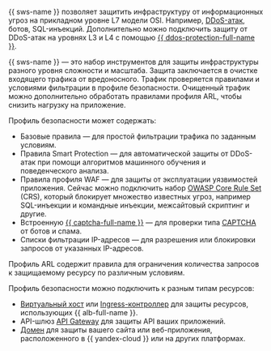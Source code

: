 {{ sws-name }} позволяет защитить инфраструктуру от информационных угроз на прикладном уровне L7 модели OSI. Например, [DDoS-атак](../../glossary/ddos.md), ботов, SQL-инъекций. Дополнительно можно подключить защиту от DDoS-атак на уровнях L3 и L4 с помощью [{{ ddos-protection-full-name }}](../../vpc/ddos-protection/index.md).

{{ sws-name }} — это набор инструментов для защиты инфраструктуры разного уровня сложности и масштаба. Защита заключается в очистке входящего трафика от вредоносного. Трафик проверяется правилами и условиями фильтрации в профиле безопасности. Очищенный трафик можно дополнительно обработать правилами профиля ARL, чтобы снизить нагрузку на приложение.

Профиль безопасности может содержать:

* Базовые правила — для простой фильтрации трафика по заданным условиям.
* Правила Smart Protection — для автоматической защиты от DDoS-атак при помощи алгоритмов машинного обучения и поведенческого анализа.
* Правила профиля WAF — для защиты от эксплуатации уязвимостей приложения. Сейчас можно подключить набор [OWASP Core Rule Set](https://owasp.org/www-project-modsecurity-core-rule-set/) (CRS), который блокирует множество известных угроз, например SQL-инъекции и командные инъекции, межсайтовый скриптинг и другие.
* Встроенную [{{ captcha-full-name }}](../smartcaptcha) — для проверки типа [CAPTCHA](https://ru.wikipedia.org/wiki/Капча) от ботов и спама.
* Списки фильтрации IP-адресов — для разрешения или блокировки запросов от указанных IP-адресов.

Профиль ARL содержит правила для ограничения количества запросов к защищаемому ресурсу по различным условиям.

Профиль безопасности можно подключить к разным типам ресурсов:

* [Виртуальный хост](../../application-load-balancer/concepts/http-router.md#virtual-host) или [Ingress-контроллер](../../application-load-balancer/tools/k8s-ingress-controller/index.md#smart-web-security) для защиты ресурсов, использующих {{ alb-full-name }}. 
* API-шлюз [API Gateway](../../api-gateway/concepts/index.md) для защиты API ваших приложений.
* [Домен](../../smartwebsecurity/concepts/domain-protect.md) для защиты вашего сайта или веб-приложения, расположенного в {{ yandex-cloud }} или на других платформах.